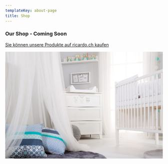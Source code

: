 ```yaml
---
templateKey: about-page
title: Shop
---
```

### Our Shop - Coming Soon

[ Sie können unsere Produkte auf ricardo.ch kaufen](https://www.ricardo.ch/de/my-ricardo/selling/offers)

![](https://raw.githubusercontent.com/koniarek/jamlanding/master/static/img/tom5-3.jpg)
